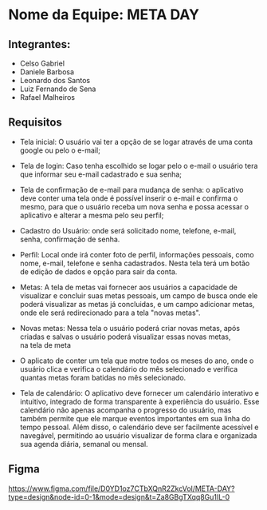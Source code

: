 # Nome da Equipe: META DAY

## Integrantes:
- Celso Gabriel 
- Daniele Barbosa
- Leonardo dos Santos
- Luiz Fernando de Sena 
- Rafael Malheiros

## Requisitos
- Tela inicial: O usuário vai ter a opção de se logar através de uma conta google ou pelo o e-mail;
  
- Tela de login: Caso tenha escolhido se logar pelo o e-mail o usuário tera que informar seu e-mail cadastrado e sua senha;

- Tela de confirmação de e-mail para mudança de senha: o aplicativo deve conter uma tela onde é possível inserir o e-mail e confirma o mesmo, para que o usuário receba um nova senha e possa acessar o aplicativo e alterar a mesma pelo seu perfil;

- Cadastro do Usuário: onde será solicitado nome, telefone, e-mail, senha, confirmação de senha.

- Perfil: Local onde irá conter foto de perfil, informações pessoais, como nome, e-mail, telefone e senha cadastrados. Nesta tela terá um botão de edição de dados e opção para sair da conta.
  
- Metas: A tela de metas vai fornecer aos usuários a capacidade de visualizar e concluir suas metas pessoais, um campo de busca onde ele poderá visualizar as metas já concluidas, e um campo adicionar metas, onde ele será redirecionado para a tela "novas metas".

- Novas metas: Nessa tela o usuário poderá criar novas metas, após criadas e salvas o usuário poderá visualizar essas novas metas, na tela de meta

-  O aplicato de conter um tela que motre todos os meses do ano, onde o usuário clica e verifica o calendário do mês selecionado e verifica quantas metas foram batidas no mês selecionado.
  
-  Tela de calendário: O aplicativo deve fornecer um calendário interativo e intuitivo, integrado de forma transparente à experiência do usuário. Esse calendário não apenas acompanha o progresso do usuário, mas também permite que ele marque eventos importantes em sua linha do tempo pessoal. Além disso, o calendário deve ser facilmente acessível e navegável, permitindo ao usuário visualizar de forma clara e organizada sua agenda diária, semanal ou mensal.

## Figma
https://www.figma.com/file/D0YD1oz7CTbXQnR2ZkcVol/META-DAY?type=design&node-id=0-1&mode=design&t=Za8GBgTXqq8Gu1IL-0
